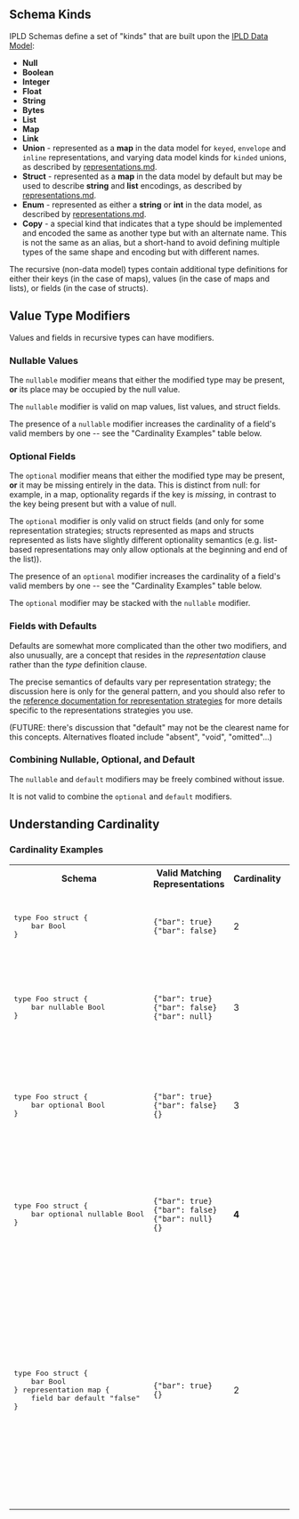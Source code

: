 Schema Kinds
------------

IPLD Schemas define a set of "kinds" that are built upon the
[IPLD Data Model](https://github.com/ipld/specs/blob/master/data-model-layer/data-model.md#kinds):

 - **Null**
 - **Boolean**
 - **Integer**
 - **Float**
 - **String**
 - **Bytes**
 - **List**
 - **Map**
 - **Link**
 - **Union** - represented as a **map** in the data model for `keyed`,
   `envelope` and `inline` representations, and varying data model kinds for
   `kinded` unions, as described by [representations.md](representations.md).
 - **Struct** - represented as a **map** in the data model by default but may be
   used to describe **string** and **list** encodings, as described by
   [representations.md](representations.md).
 - **Enum** - represented as either a **string** or **int** in the data model,
   as described by [representations.md](representations.md).
 - **Copy** - a special kind that indicates that a type should be implemented
   and encoded the same as another type but with an alternate name. This is not
   the same as an alias, but a short-hand to avoid defining multiple types of
   the same shape and encoding but with different names.

The recursive (non-data model) types contain additional type definitions for
either their keys (in the case of maps), values (in the case of maps and lists),
or fields (in the case of structs).


Value Type Modifiers
--------------------

Values and fields in recursive types can have modifiers.

### Nullable Values

The `nullable` modifier means that either the modified type may be present,
**or** its place may be occupied by the null value.

The `nullable` modifier is valid on map values, list values, and struct fields.

The presence of a `nullable` modifier increases the cardinality of a field's
valid members by one -- see the "Cardinality Examples" table below.

### Optional Fields

The `optional` modifier means that either the modified type may be present,
**or** it may be missing entirely in the data.  This is distinct from null:
for example, in a map, optionality regards if the key is *missing*,
in contrast to the key being present but with a value of null.

The `optional` modifier is only valid on struct fields (and only for some
representation strategies; structs represented as maps and structs represented
as lists have slightly different optionality semantics (e.g. list-based
representations may only allow optionals at the beginning and end of the list)).

The presence of an `optional` modifier increases the cardinality of a field's
valid members by one -- see the "Cardinality Examples" table below.

The `optional` modifier may be stacked with the `nullable` modifier.

### Fields with Defaults

Defaults are somewhat more complicated than the other two modifiers,
and also unusually, are a concept that resides in the *representation* clause
rather than the *type* definition clause.

The precise semantics of defaults vary per representation strategy;
the discussion here is only for the general pattern, and you should also
refer to the [reference documentation for representation strategies](./representations.md#representation-strategy-reference)
for more details specific to the representations strategies you use.

(FUTURE: there's discussion that "default" may not be the clearest name for
this concepts.  Alternatives floated include "absent", "void", "omitted"...)

### Combining Nullable, Optional, and Default

The `nullable` and `default` modifiers may be freely combined without issue.

It is not valid to combine the `optional` and `default` modifiers.


Understanding Cardinality
-------------------------

### Cardinality Examples

<!-- forgive the html. -->
<!-- multi-line content and markdown tables don't mix, unfortunately. -->
<table>

<tr>
<th>Schema</th>
<th>Valid Matching Representations</th>
<th>Cardinality</th>
<th>Comments</th>
</tr>

<tr>
<td width=40%><pre>
type Foo struct {
	bar Bool
}
</pre></td>
<td width=20%>
<code>{"bar": true}</code><br>
<code>{"bar": false}</code><br>
</td>
<td>2</td>
<td>The cardinality of `Bool` is 2; the struct has no other members, so that's it.
</tr>

<tr>
<td><pre>
type Foo struct {
	bar nullable Bool
}
</pre></td>
<td>
<code>{"bar": true}</code><br>
<code>{"bar": false}</code><br>
<code>{"bar": null}</code><br>
</td>
<td>3</td>
<td>2+1.  The `nullable` modifier adds one to the cardinality, since a null value is now a valid match.</td>
</tr>

<tr>
<td><pre>
type Foo struct {
	bar optional Bool
}
</pre></td>
<td>
<code>{"bar": true}</code><br>
<code>{"bar": false}</code><br>
<code>{}</code><br>
</td>
<td>3</td>
<td>2+1.  The `optional` modifier adds one to the cardinality, since a map missing the key is now a valid match.</td>
</tr>

<tr>
<td><pre>
type Foo struct {
	bar optional nullable Bool
}
</pre></td>
<td>
<code>{"bar": true}</code><br>
<code>{"bar": false}</code><br>
<code>{"bar": null}</code><br>
<code>{}</code><br>
</td>
<td><b>4</b></td>
<td>2+1+1.  *Each* of the modifiers cumulatively adds one valid matching representation, and thus add one to the cardinality.</td>
</tr>

<tr>
<td><pre>
type Foo struct {
	bar Bool
} representation map {
	field bar default "false"
}
</pre></td>
<td>
<code>{"bar": true}</code><br>
<code>{}</code><br>
</td>
<td>2</td>
<td>Default values mean that encoding should never include the value if it's the default.  That means the set of valid representations *changes*, but it doesn't *grow* because one representation becomes invalid at the same time as a new representation is added.</td>
</tr>

</table>
